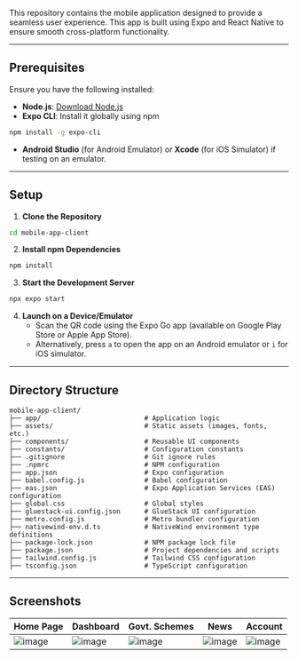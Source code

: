 This repository contains the mobile application designed to provide a seamless user experience. This app is built using Expo and React Native to ensure smooth cross-platform functionality.

---

## Prerequisites
Ensure you have the following installed:
- **Node.js**: [Download Node.js](https://nodejs.org/)
- **Expo CLI**: Install it globally using npm

```bash
npm install -g expo-cli
```
- **Android Studio** (for Android Emulator) or **Xcode** (for iOS Simulator) if testing on an emulator.

---

## Setup

1. **Clone the Repository**

```bash
cd mobile-app-client
```

2. **Install npm Dependencies**

```bash
npm install
```

3. **Start the Development Server**

```bash
npx expo start
```

4. **Launch on a Device/Emulator**
   - Scan the QR code using the Expo Go app (available on Google Play Store or Apple App Store).
   - Alternatively, press `a` to open the app on an Android emulator or `i` for iOS simulator.

---

## Directory Structure

```
mobile-app-client/
├── app/                          # Application logic
├── assets/                       # Static assets (images, fonts, etc.)
├── components/                   # Reusable UI components
├── constants/                    # Configuration constants
├── .gitignore                    # Git ignore rules
├── .npmrc                        # NPM configuration
├── app.json                      # Expo configuration
├── babel.config.js               # Babel configuration
├── eas.json                      # Expo Application Services (EAS) configuration
├── global.css                    # Global styles
├── gluestack-ui.config.json      # GlueStack UI configuration
├── metro.config.js               # Metro bundler configuration
├── nativewind-env.d.ts           # NativeWind environment type definitions
├── package-lock.json             # NPM package lock file
├── package.json                  # Project dependencies and scripts
├── tailwind.config.js            # Tailwind CSS configuration
├── tsconfig.json                 # TypeScript configuration
```

---

## Screenshots

| Home Page | Dashboard | Govt. Schemes | News | Account |
|-|-|-|-|-|
| ![image](https://github.com/user-attachments/assets/6a8b449b-cfe5-4988-99c2-adebfab60f5d) | ![image](https://github.com/user-attachments/assets/1793218f-e823-4161-b60f-7a5af4809109) | ![image](https://github.com/user-attachments/assets/f810ae7e-5c23-4b44-a004-633e758a870e) | ![image](https://github.com/user-attachments/assets/172497b5-f5ac-42af-bd0d-186d1678ab58) | ![image](https://github.com/user-attachments/assets/11b642db-1536-4c35-b3c2-8e9748d5ad2a)
